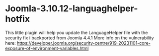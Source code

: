 # Joomla-3.10.12-languaghelper-hotfix
 
This little plugin will help you update the LanguageHelper file with the security fix i backported from Joomla 4.4.1 More info on the vulnerability here: https://developer.joomla.org/security-centre/919-20231101-core-exposure-of-environment-variables.html
